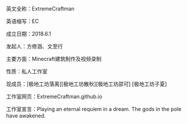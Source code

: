 英文全称：ExtremeCraftman

英语缩写：EC

成立日期：2018.6.1

发起人：方修涵、文至行

主要方面：Minecraft建筑制作及视频录制

性质：私人工作室

现成员：[极地工坊落离][极地工坊散秋][极地工坊邵可] [极地工坊子夏]

工作室网页：ExtremeCraftman.github.io

工作室宣言：Playing an eternal requiem in a dream.
           The gods in the pole have awakened.
